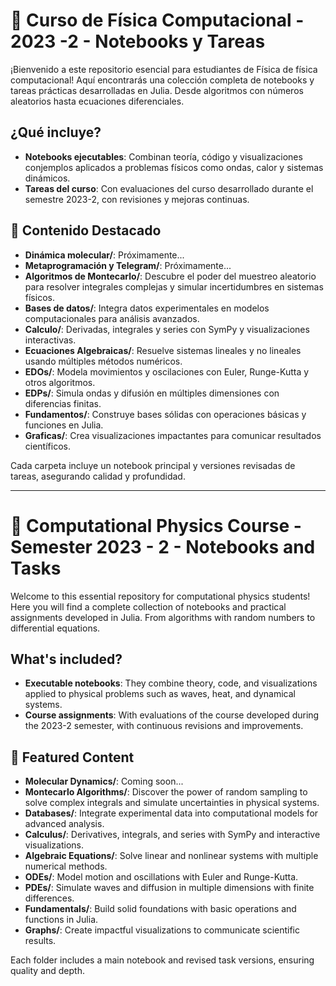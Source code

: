 # 🚀 Curso de Física Computacional - 2023 -2 - Notebooks y Tareas

¡Bienvenido a este repositorio esencial para estudiantes de Física de  física computacional! Aquí encontrarás una colección completa de notebooks y tareas prácticas desarrolladas en Julia. Desde algoritmos con números aleatorios hasta ecuaciones diferenciales. 

## ¿Qué incluye?

- **Notebooks ejecutables**:  Combinan teoría, código y visualizaciones conjemplos aplicados a problemas físicos como ondas, calor y sistemas dinámicos.
- **Tareas  del curso**: Con evaluaciones del curso desarrollado durante el semestre 2023-2, con revisiones y mejoras continuas. 

## 📁 Contenido Destacado

- **Dinámica molecular/**: Próximamente...
- **Metaprogramación y Telegram/**: Próximamente...
- **Algoritmos de Montecarlo/**: Descubre el poder del muestreo aleatorio para resolver integrales complejas y simular incertidumbres en sistemas físicos.
- **Bases de datos/**: Integra datos experimentales en modelos computacionales para análisis avanzados.
- **Calculo/**: Derivadas, integrales y series con SymPy y visualizaciones interactivas.
- **Ecuaciones Algebraicas/**: Resuelve sistemas lineales y no lineales usando múltiples métodos numéricos.
- **EDOs/**: Modela movimientos y oscilaciones con Euler, Runge-Kutta y otros algoritmos.
- **EDPs/**: Simula ondas y difusión en múltiples dimensiones con diferencias finitas.
- **Fundamentos/**: Construye bases sólidas con operaciones básicas y funciones en Julia.
- **Graficas/**: Crea visualizaciones impactantes para comunicar resultados científicos.

Cada carpeta incluye un notebook principal y versiones revisadas de tareas, asegurando calidad y profundidad.

---

# 🚀 Computational Physics Course - Semester 2023 - 2 - Notebooks and Tasks

Welcome to this essential repository for computational physics students! Here you will find a complete collection of notebooks and practical assignments developed in Julia. From algorithms with random numbers to differential equations.

## What's included? 
- **Executable notebooks**: They combine theory, code, and visualizations applied to physical problems such as waves, heat, and dynamical systems.
 - **Course assignments**: With evaluations of the course developed during the 2023-2 semester, with continuous revisions and improvements.

## 📁 Featured Content

- **Molecular Dynamics/**: Coming soon...
- **Montecarlo Algorithms/**: Discover the power of random sampling to solve complex integrals and simulate uncertainties in physical systems.
- **Databases/**: Integrate experimental data into computational models for advanced analysis.
- **Calculus/**: Derivatives, integrals, and series with SymPy and interactive visualizations.
- **Algebraic Equations/**: Solve linear and nonlinear systems with multiple numerical methods.
- **ODEs/**: Model motion and oscillations with Euler and Runge-Kutta.
- **PDEs/**: Simulate waves and diffusion in multiple dimensions with finite differences.
- **Fundamentals/**: Build solid foundations with basic operations and functions in Julia.
- **Graphs/**: Create impactful visualizations to communicate scientific results.

Each folder includes a main notebook and revised task versions, ensuring quality and depth.
